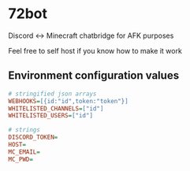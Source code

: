 # 72bot
Discord &lt;-> Minecraft chatbridge for AFK purposes

Feel free to self host if you know how to make it work

## Environment configuration values
```ini
# stringified json arrays
WEBHOOKS=[{id:"id",token:"token"}]
WHITELISTED_CHANNELS=["id"]
WHITELISTED_USERS=["id"]

# strings
DISCORD_TOKEN=
HOST=
MC_EMAIL=
MC_PWD=
```
